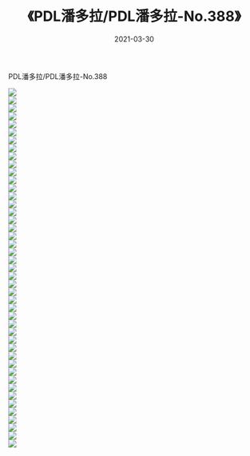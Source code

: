 ﻿---
layout: post
title:  《PDL潘多拉/PDL潘多拉-No.388》
date:   2021-03-30
img: http://img.660000.xyz/Sharelink/网络美图/2021/PDL潘多拉/PDL潘多拉-No.388/000.jpg
categories: [美女, 清纯, 唯美]
---

PDL潘多拉/PDL潘多拉-No.388

 ![](http://img.660000.xyz/Sharelink/网络美图/2021/PDL潘多拉/PDL潘多拉-No.388/001.jpg) <br>![](http://img.660000.xyz/Sharelink/网络美图/2021/PDL潘多拉/PDL潘多拉-No.388/002.jpg) <br>![](http://img.660000.xyz/Sharelink/网络美图/2021/PDL潘多拉/PDL潘多拉-No.388/003.jpg) <br>![](http://img.660000.xyz/Sharelink/网络美图/2021/PDL潘多拉/PDL潘多拉-No.388/004.jpg) <br>![](http://img.660000.xyz/Sharelink/网络美图/2021/PDL潘多拉/PDL潘多拉-No.388/005.jpg) <br>![](http://img.660000.xyz/Sharelink/网络美图/2021/PDL潘多拉/PDL潘多拉-No.388/006.jpg) <br>![](http://img.660000.xyz/Sharelink/网络美图/2021/PDL潘多拉/PDL潘多拉-No.388/007.jpg) <br>![](http://img.660000.xyz/Sharelink/网络美图/2021/PDL潘多拉/PDL潘多拉-No.388/008.jpg) <br>![](http://img.660000.xyz/Sharelink/网络美图/2021/PDL潘多拉/PDL潘多拉-No.388/009.jpg) <br>![](http://img.660000.xyz/Sharelink/网络美图/2021/PDL潘多拉/PDL潘多拉-No.388/010.jpg) <br>![](http://img.660000.xyz/Sharelink/网络美图/2021/PDL潘多拉/PDL潘多拉-No.388/011.jpg) <br>![](http://img.660000.xyz/Sharelink/网络美图/2021/PDL潘多拉/PDL潘多拉-No.388/012.jpg) <br>![](http://img.660000.xyz/Sharelink/网络美图/2021/PDL潘多拉/PDL潘多拉-No.388/013.jpg) <br>![](http://img.660000.xyz/Sharelink/网络美图/2021/PDL潘多拉/PDL潘多拉-No.388/014.jpg) <br>![](http://img.660000.xyz/Sharelink/网络美图/2021/PDL潘多拉/PDL潘多拉-No.388/015.jpg) <br>![](http://img.660000.xyz/Sharelink/网络美图/2021/PDL潘多拉/PDL潘多拉-No.388/016.jpg) <br>![](http://img.660000.xyz/Sharelink/网络美图/2021/PDL潘多拉/PDL潘多拉-No.388/017.jpg) <br>![](http://img.660000.xyz/Sharelink/网络美图/2021/PDL潘多拉/PDL潘多拉-No.388/018.jpg) <br>![](http://img.660000.xyz/Sharelink/网络美图/2021/PDL潘多拉/PDL潘多拉-No.388/019.jpg) <br>![](http://img.660000.xyz/Sharelink/网络美图/2021/PDL潘多拉/PDL潘多拉-No.388/020.jpg) <br>![](http://img.660000.xyz/Sharelink/网络美图/2021/PDL潘多拉/PDL潘多拉-No.388/021.jpg) <br>![](http://img.660000.xyz/Sharelink/网络美图/2021/PDL潘多拉/PDL潘多拉-No.388/022.jpg) <br>![](http://img.660000.xyz/Sharelink/网络美图/2021/PDL潘多拉/PDL潘多拉-No.388/023.jpg) <br>![](http://img.660000.xyz/Sharelink/网络美图/2021/PDL潘多拉/PDL潘多拉-No.388/024.jpg) <br>![](http://img.660000.xyz/Sharelink/网络美图/2021/PDL潘多拉/PDL潘多拉-No.388/025.jpg) <br>![](http://img.660000.xyz/Sharelink/网络美图/2021/PDL潘多拉/PDL潘多拉-No.388/026.jpg) <br>![](http://img.660000.xyz/Sharelink/网络美图/2021/PDL潘多拉/PDL潘多拉-No.388/027.jpg) <br>![](http://img.660000.xyz/Sharelink/网络美图/2021/PDL潘多拉/PDL潘多拉-No.388/028.jpg) <br>![](http://img.660000.xyz/Sharelink/网络美图/2021/PDL潘多拉/PDL潘多拉-No.388/029.jpg) <br>![](http://img.660000.xyz/Sharelink/网络美图/2021/PDL潘多拉/PDL潘多拉-No.388/030.jpg) <br>![](http://img.660000.xyz/Sharelink/网络美图/2021/PDL潘多拉/PDL潘多拉-No.388/031.jpg) <br>![](http://img.660000.xyz/Sharelink/网络美图/2021/PDL潘多拉/PDL潘多拉-No.388/032.jpg) <br>![](http://img.660000.xyz/Sharelink/网络美图/2021/PDL潘多拉/PDL潘多拉-No.388/033.jpg) <br>![](http://img.660000.xyz/Sharelink/网络美图/2021/PDL潘多拉/PDL潘多拉-No.388/034.jpg) <br>![](http://img.660000.xyz/Sharelink/网络美图/2021/PDL潘多拉/PDL潘多拉-No.388/035.jpg) <br>![](http://img.660000.xyz/Sharelink/网络美图/2021/PDL潘多拉/PDL潘多拉-No.388/036.jpg) <br>![](http://img.660000.xyz/Sharelink/网络美图/2021/PDL潘多拉/PDL潘多拉-No.388/037.jpg) <br>![](http://img.660000.xyz/Sharelink/网络美图/2021/PDL潘多拉/PDL潘多拉-No.388/038.jpg) <br>![](http://img.660000.xyz/Sharelink/网络美图/2021/PDL潘多拉/PDL潘多拉-No.388/039.jpg) <br>![](http://img.660000.xyz/Sharelink/网络美图/2021/PDL潘多拉/PDL潘多拉-No.388/040.jpg) <br>![](http://img.660000.xyz/Sharelink/网络美图/2021/PDL潘多拉/PDL潘多拉-No.388/041.jpg) <br>![](http://img.660000.xyz/Sharelink/网络美图/2021/PDL潘多拉/PDL潘多拉-No.388/042.jpg) <br>![](http://img.660000.xyz/Sharelink/网络美图/2021/PDL潘多拉/PDL潘多拉-No.388/043.jpg) <br>![](http://img.660000.xyz/Sharelink/网络美图/2021/PDL潘多拉/PDL潘多拉-No.388/044.jpg) <br>![](http://img.660000.xyz/Sharelink/网络美图/2021/PDL潘多拉/PDL潘多拉-No.388/045.jpg) <br>